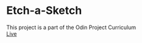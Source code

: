 # Etch-a-Sketch

This project is a part of the Odin Project Curriculum <br>[Live](https://salella.github.io/Etch-a-Sketch/)
